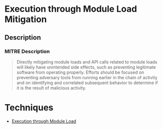 
# Execution through Module Load Mitigation

## Description

### MITRE Description

> Directly mitigating module loads and API calls related to module loads will likely have unintended side effects, such as preventing legitimate software from operating properly. Efforts should be focused on preventing adversary tools from running earlier in the chain of activity and on identifying and correlated subsequent behavior to determine if it is the result of malicious activity.


# Techniques


* [Execution through Module Load](../techniques/Execution-through-Module-Load.md)

